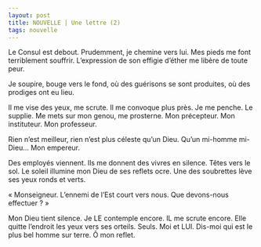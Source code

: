 ```yaml
---
layout: post
title: NOUVELLE | Une lettre (2)
tags: nouvelle
---
```


Le Consul est debout. Prudemment, je chemine  vers lui. Mes pieds me font terriblement souffrir. L’expression de son effigie d’éther me libère de toute peur.

Je soupire, bouge vers le fond, où des guérisons se sont produites, où des prodiges ont eu lieu.

Il me vise des yeux, me scrute. Il me convoque plus près. Je me penche. Le supplie. Me mets sur mon genou, me prosterne. Mon précepteur. Mon instituteur. Mon professeur.

Rien n’est meilleur, rien n’est plus céleste qu’un Dieu. Qu’un mi-homme mi-Dieu… Mon empereur.

Des employés viennent. Ils me donnent des vivres en silence. Têtes vers le sol. Le soleil illumine mon Dieu de ses reflets ocre.	Une des soubrettes lève ses yeux ronds et verts. 

« Monseigneur. L’ennemi de l’Est court vers nous. Que devons-nous effectuer ? »

Mon Dieu tient silence. Je LE contemple encore. IL me scrute encore. Elle quitte l’endroit les yeux vers ses orteils. Seuls. Moi et LUI. Dis-moi qui est le plus bel homme sur terre. Ô mon reflet. 
